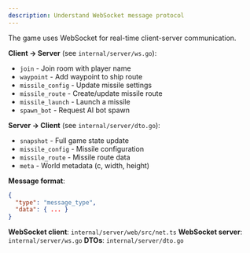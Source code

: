 ```yaml
---
description: Understand WebSocket message protocol
---
```


The game uses WebSocket for real-time client-server communication.

**Client → Server** (see `internal/server/ws.go`):
- `join` - Join room with player name
- `waypoint` - Add waypoint to ship route
- `missile_config` - Update missile settings
- `missile_route` - Create/update missile route
- `missile_launch` - Launch a missile
- `spawn_bot` - Request AI bot spawn

**Server → Client** (see `internal/server/dto.go`):
- `snapshot` - Full game state update
- `missile_config` - Missile configuration
- `missile_route` - Missile route data
- `meta` - World metadata (c, width, height)

**Message format**:
```json
{
  "type": "message_type",
  "data": { ... }
}
```

**WebSocket client**: `internal/server/web/src/net.ts`
**WebSocket server**: `internal/server/ws.go`
**DTOs**: `internal/server/dto.go`

